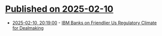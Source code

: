 # [Published on 2025-02-10](index.md)

* [2025-02-10, 20:19:00](https://soylentnews.org/article.pl?sid=25/02/09/1410202&from=rss) - [IBM Banks on Friendlier Us Regulatory Climate for Dealmaking](https://soylentnews.org/article.pl?sid=25/02/09/1410202&from=rss)
